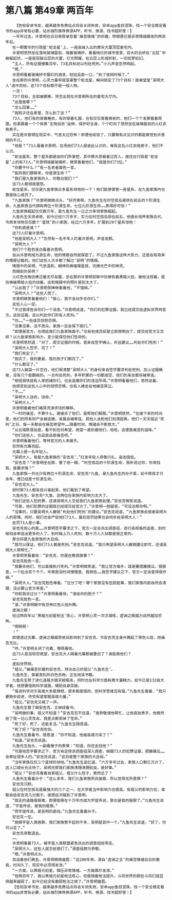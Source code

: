 # 第八篇 第49章 两百年
        【告知安卓书友，越来越多免费站点将会关闭失效，安卓app鱼目混珠，找一个安全稳定看书的app非常有必要，站长强烈推荐换源APP，听书、换源、找书超好使！】
       一年年过去，许景明也日日夜夜承受着‘痛苦情绪’的折磨，转眼便已是异常情绪爆发的两百年后。
       在一颗繁华的行政星‘蛇龙星’上，一座高耸入云的摩天大厦顶层豪宅内。
       许景明悠然坐在落地玻璃窗前，端着玻璃杯，看着绚烂的城市夜景，巨大的云桥在‘云层’中蜿蜒起伏，一座座突破云层的大厦，灯光照耀，在云层上形成折射，一切如梦如幻。
       “主人，所有证据搜集完毕，73名目标足以判处死刑。”小九声音忽然响起。
       “嗯。”
       许景明看着玻璃杯中猩红的酒液，轻轻品尝一口，“到了收网时候了。”
       坐在那的许景明，心灵力量早就笼罩整个蛇龙星，瞬间锁定了73个目标！能被堂堂‘吴明大人’选中目标，这73个目标都不是一般人物。
       一念！
       73个目标，全部被挪移，凭空出现在许景明所在的豪宅大厅内。
       “这里是哪？”
       “怎么回事……”
       “我刚才还在家里，怎么到了这？”
       73人，他们有的穿着睡衣，有的穿着礼服，也有仅仅穿着裤衩的，他们一个个发蒙看着周围。但紧跟着一个个体表‘生物战衣’延伸，保护好全身，个个盯向了悠然坐在玻璃窗前的火红衣袍男子。
       实在是许景明在现实中，气息太过恐怖！即便他收敛了，只要稍有点见识的都能察觉到许景明的不凡。
       “他是？”73人看着许景明，在场他们73人是彼此认识的，唯有这名火红衣袍男子，他们不认识。
       “蛇龙星系，整个星系都是由你们所掌控，其中罪大恶极者过百人，居住在行政星‘蛇龙星’上的有73人。”许景明端着玻璃杯，微笑看着他们，“就是你们73位。”
       “你要干什么？”有一名老者面色一变。
       “能将我们挪移来，你是源生命？”
       “我们是九鱼家族的人，你敢动我们？”
       这73人都很是震怒。
       蛇龙星系，仅仅是九鱼家族众多星系领地的一个！他们能够掌管一座星系，在九鱼家族内也算是核心成员了。
       “九鱼家族？”许景明微微点头，“好厉害啊，九鱼先生在时空孤岛是排在前五的十阶源生命。九鱼家族当代拥有两位十阶源生命、七位九阶源生命……真得好可怕！”
       九鱼家族崛起仅仅数万年，是九鱼先生一己之力率领家族崛起。
       九鱼先生天资卓绝，如今已经六万多岁，实力在时空孤岛排在前五，他擅长培养家族后代，令原本领地仅仅数个‘星球’的小家族，经过六万多年，扩展到29个星系领地！
       “你到底是谁？”
       这73人盯着许景明。
       “他是吴明大人？”忽然有一名中年人盯着许景明，声音发颤。
       “吴明大人？”
       他们个个脸色发白看着许景明。
       自从许景明成为源生命，他的情报自然就保密了。不过九鱼家族这种大势力，还是会有简单的情报记载的。他们这些人大半都了解过‘吴明’的情报。
       情报中的吴明，气息温和，眼神彷佛璀璨星辰，彷佛光芒中的神灵。
       而眼前的吴明？
       火红色衣袍彷佛泛着无尽血腥，坐在那的许景明双眸中彷佛有着黑暗火焰，被他注视着，就彷佛被黑暗火焰灼烧着。这和情报中的照片差别太大了。
       “认出我了？”许景明笑眯眯看着他，“不错嘛。”
       “吴明大人？”这些人慌了。
       许景明微笑看着他们：“放心，我不会动手杀你们。”
       这些人心一定。
       “不过我得告诉你们一个消息。”许景明说道，“你们的犯罪证据，我已经提交给虚拟世界网官方。这些证据，足以判处你们所有人死刑。”
       “你……”一些成员惊怒恐惧。
       “没事没事，法不责众。家族一定会保下我们。”
       “即便是官方，也得给我们九鱼家族面子。”也有些成员却是立即想明白了，提交给官方又怎样？以九鱼家族影响力，至少能保住他们性命的。
       许景明悠然道：“对了，提交证据的时候，我亲自签字确认，并且建议……判处你们死刑！”
       “吴明大人签字，完了！”
       “我们死定了。”
       “我完了，我的妻妾，我的孩子们都完了。”
       “什么都没了。”
       这73人脑袋一片空白，他们很清楚‘吴明大人’的身份亲自签字要求判处死刑，加上证据确凿，没有几个能翻桉的。一旦判处死刑，多年积累的一切都成空，他们的亲友都将被牵连。
       “相信很快就有人来抓捕你们，也会追缴你们的违法所得。”许景明看着他们，悠然说着。
       他感受到这些人心中的惊慌恐惧，也有人瘫坐在地痛苦哭泣。
       “不……”
       “吴明大人饶命，饶命。”
       “吴明大人。”
       许景明看着他们痛哭流涕求饶的模样。
       “一时的痛苦，不算什么。直接杀了他们，是帮他们解脱。”许景明悠然，“在接下来的时间里，他们的所有财产会被追缴，亲属会被牵连，其他人会和他们划清距离，他们一天天临近‘死刑’之日，每一天都会在痛苦绝望中……随着时间，情绪会不断放大。”
       “从云端跌落谷底，看不到任何希望，绝望一直折磨他们，哈哈，这便是痛苦的滋味。”
       “你们这些人，也品尝品尝痛苦吧。”
       许景明看着他们，等待官方的人来接手。
       忽然有光幕亮起。
       光幕上是一名年轻人。
       “吴明大人，我是九鱼家族的‘安吉克’。”红发年轻人恭敬行礼，姿态很低。
       “安吉克？”许景明坐在那，瞥了他一眼，“时空孤岛的十阶源生命，我听说过你，你来找我，是要求情？”
       九鱼家族一共也只有两位十阶源生命，安吉克*九鱼，是九鱼先生的孙子辈，如今修炼才万余年，便已经是十阶源生命。
       “安吉克大人。”
       顿时那73人都有些兴奋起来，他们看到了希望。
       九鱼先生、安吉克*九鱼，这两位在家族内影响力太大了。
       “他们这些人犯的罪，还请吴明大人交给我们九鱼家族处理。”安吉克微笑说道。
       “可是，他们犯罪的证据我已经提交给官方了。”许景明一脸疑惑，“可没法帮你啊。”
       “没事的，只要吴明大人撤销‘判处他们死刑’的建议。”安吉克说道，“九鱼家族会感谢吴明大人的恩情，同时，我们也会严惩他们73人，最后惩罚结果也会同步给吴明大人！”
       处罚73人是小事。
       安吉克担心的是……许景明签字要求之下，官方一定会派出调查组，进行高规格的追查，到时候怕会牵连出更多的人了。到时候上万人死刑、数十万人入狱都是很正常的。
       那也将是九鱼家族的大丑闻。
       “我可以保证，他们73人都是死刑。”安吉克说道，“我只希望吴明大人撤销建议即可，还请吴明大人帮帮忙。”
       许景明笑看着他：“安吉克，你是在教我做事？”
       安吉克脸色一变。
       “我要杀他们，可以直接执行死刑。”许景明微笑道，“我让官方插手，就是要顺藤摸瓜，狠狠查，一个扯出百个千个。毕竟我没时间慢慢查，我相信……我签字建议之下，官方一定会查得很仔细。”
       “吴明大人。”安吉克脸色难看，“过分了吧！哪个家族没有些肮脏事，我们家族内部自然会清理，没必要让官方来查。”
       “你和我说过分？”许景明看着他，“谁给你的胆子？”
       安吉克脸色一变。
       “滚。”许景明眼中有恐怖红色火焰升腾。
       虚渊之眼！
       经过两百年以‘黑暗元初星枪法’炼心，许景明心灵一次次凝练，虚渊之眼威力自然越加恐怖。
       “啊啊啊！
       ！”
       即便透过光幕，虚渊之眼威势依旧影响到了安吉克，令安吉克全身升腾起了黑色火焰，他痛苦无比。
       “哼。”许景明关闭了光幕，懒得看他。
       这73人愈加惊恐绝望，安吉克大人隔着光幕都被重创了？谁能救他们？
       ……
       虚拟世界网。
       “祖父。”被痛苦折磨的安吉克，拜访自己的祖父‘九鱼先生’。
       九鱼先生，穿着宽松的白色衣袍，正在阅读书籍。
       九鱼先生除了进化道路方面天赋极高，同时也在科学方面耗费大量精力，如今已是132级大学者。他想要借助科学道路，辅助自身突破。
       “虽说科学对于高维大多是猜想，很多都是错的。但科学思维没有错。”九鱼先生看着，“我只要稳步前进，终究有望掌握高维力量。”
       “祖父。”安吉克又喊了一声。
       九鱼先生瞥了眼安吉克，又继续看书。
       “吴明做的事，祖父不知道？”安吉克忍不住道，“我恭敬请他帮忙，让他高抬贵手，他竟然给了我一记心灵攻击，我差点都丢掉了性命。”
       “死了好，死了，还能复活。”九鱼先生随意道。
       “死了好？”安吉克吃惊。
       九鱼先生看着书，随意道：“你不知道，他被高维污染了？”
       “知道。”安吉克说道。
       九鱼先生抬头，一副看傻子的表情：“知道，你还去找他？”
       “可是他签字要求之下，官方肯定得派调查组深入调查，根据73人的犯罪证据，顺藤摸瓜……会牵扯很多人的。”安吉克说道，“这将是整个家族的大丑闻。”
       “当年家族仅仅三个星球的领地。”九鱼先生追忆道，“六万多年过去，家族人口都亿万计了，这人口增长也太快了。吴明兄帮我们家族清理清理蛀虫，是好事。”
       “祖父？”安吉克看着自家祖父，祖父什么性子，竟然怂了？
       九鱼先生看着孙子：“这么多年，我们九鱼家族所向披靡，所以觉得无所畏惧？”
       安吉克沉默。
       祖父在时空孤岛是最强大的几个之一，在大学者当中影响力也很高。有祖父的影响力在，谁都会给安吉克几分面子。谁想这次碰到了许景明。
       “我走的道路很艰难，即便能够在十万年内成为宇宙传说，那也是我的极限了。”九鱼先生说道，“宇宙传说，是我的极限。”
       “而宇宙传说，是吴明的底线。”九鱼先生看着孙子。
       安吉克一怔。
       “放眼宇宙人类族群，我们家族惹不起的不多，吴明是其中一个。”九鱼先生说道，“好了，你可以走了。”
       安吉克恭敬退去。
       ……
       许景明看着73人，被宇宙人类联盟紧急派出的调查组给带走。
       “吴明大人，这些人就交给我们了。”调查组颇为恭敬。
       “嗯。”许景明点头。
       目送着他们离去，许景明微微皱眉：“这200年来，源自‘虚渊之主’的痛苦情绪日日折磨我，时间久了，现实中必须得发泄。”
       “一方面，以黑暗元初星，镇压异常情绪。一方面偶尔发泄。”
       “但两百年了，我以黑暗元初星枪法炼心，但是随着枪法提升，斗将世界的那些斗将们就显得越来越弱了，如今已经没有磨砺枪法之效了。”许景明皱眉。
       【告知安卓书友，越来越多免费站点将会关闭失效，安卓app鱼目混珠，找一个安全稳定看书的app非常有必要，站长强烈推荐换源APP，听书、换源、找书超好使！】